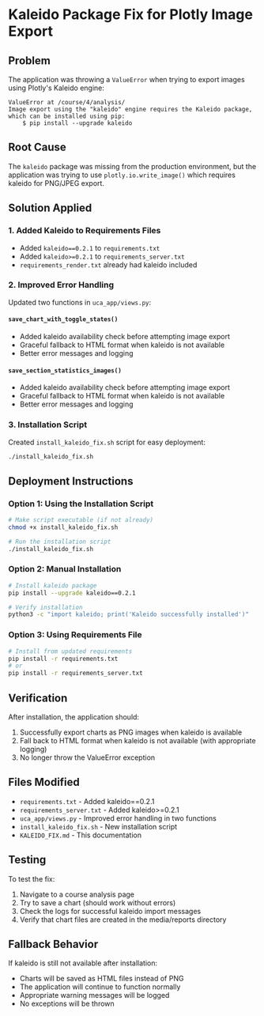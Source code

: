 # Kaleido Package Fix for Plotly Image Export

## Problem
The application was throwing a `ValueError` when trying to export images using Plotly's Kaleido engine:

```
ValueError at /course/4/analysis/
Image export using the "kaleido" engine requires the Kaleido package,
which can be installed using pip:
    $ pip install --upgrade kaleido
```

## Root Cause
The `kaleido` package was missing from the production environment, but the application was trying to use `plotly.io.write_image()` which requires kaleido for PNG/JPEG export.

## Solution Applied

### 1. Added Kaleido to Requirements Files
- Added `kaleido==0.2.1` to `requirements.txt`
- Added `kaleido>=0.2.1` to `requirements_server.txt`
- `requirements_render.txt` already had kaleido included

### 2. Improved Error Handling
Updated two functions in `uca_app/views.py`:

#### `save_chart_with_toggle_states()`
- Added kaleido availability check before attempting image export
- Graceful fallback to HTML format when kaleido is not available
- Better error messages and logging

#### `save_section_statistics_images()`
- Added kaleido availability check before attempting image export
- Graceful fallback to HTML format when kaleido is not available
- Better error messages and logging

### 3. Installation Script
Created `install_kaleido_fix.sh` script for easy deployment:
```bash
./install_kaleido_fix.sh
```

## Deployment Instructions

### Option 1: Using the Installation Script
```bash
# Make script executable (if not already)
chmod +x install_kaleido_fix.sh

# Run the installation script
./install_kaleido_fix.sh
```

### Option 2: Manual Installation
```bash
# Install kaleido package
pip install --upgrade kaleido==0.2.1

# Verify installation
python3 -c "import kaleido; print('Kaleido successfully installed')"
```

### Option 3: Using Requirements File
```bash
# Install from updated requirements
pip install -r requirements.txt
# or
pip install -r requirements_server.txt
```

## Verification
After installation, the application should:
1. Successfully export charts as PNG images when kaleido is available
2. Fall back to HTML format when kaleido is not available (with appropriate logging)
3. No longer throw the ValueError exception

## Files Modified
- `requirements.txt` - Added kaleido==0.2.1
- `requirements_server.txt` - Added kaleido>=0.2.1
- `uca_app/views.py` - Improved error handling in two functions
- `install_kaleido_fix.sh` - New installation script
- `KALEIDO_FIX.md` - This documentation

## Testing
To test the fix:
1. Navigate to a course analysis page
2. Try to save a chart (should work without errors)
3. Check the logs for successful kaleido import messages
4. Verify that chart files are created in the media/reports directory

## Fallback Behavior
If kaleido is still not available after installation:
- Charts will be saved as HTML files instead of PNG
- The application will continue to function normally
- Appropriate warning messages will be logged
- No exceptions will be thrown
